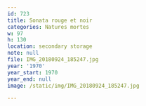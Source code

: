 ```yaml
---
id: 723
title: Sonata rouge et noir
categories: Natures mortes
w: 97
h: 130
location: secondary storage
note: null
file: IMG_20180924_185247.jpg
year: '1970'
year_start: 1970
year_end: null
image: /static/img/IMG_20180924_185247.jpg

---
```

